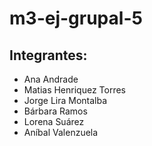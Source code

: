# m3-ej-grupal-5

## Integrantes:

- Ana Andrade
- Matias Henriquez Torres
- Jorge Lira Montalba
- Bárbara Ramos
- Lorena Suárez
- Aníbal Valenzuela

